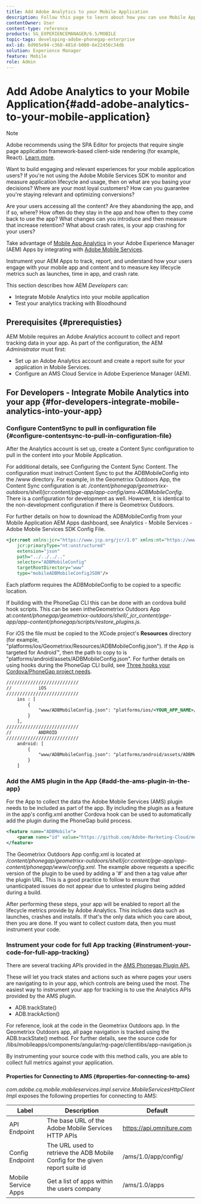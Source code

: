 ```yaml
---
title: Add Adobe Analytics to your Mobile Application
description: Follow this page to learn about how you can use Mobile App Analytics in your Adobe Experience Manager Apps by integrating with Adobe Mobile Services.
contentOwner: User
content-type: reference
products: SG_EXPERIENCEMANAGER/6.5/MOBILE
topic-tags: developing-adobe-phonegap-enterprise
exl-id: 8d965e94-c368-481d-b000-6e22456c34db
solution: Experience Manager
feature: Mobile
role: Admin
---
```

# Add Adobe Analytics to your Mobile Application{#add-adobe-analytics-to-your-mobile-application}

>[!NOTE]
>
>Adobe recommends using the SPA Editor for projects that require single page application framework-based client-side rendering (for example, React). [Learn more](/help/sites-developing/spa-overview.md).

Want to build engaging and relevant experiences for your mobile application users? If you're not using the Adobe Mobile Services SDK to monitor and measure application lifecycle and usage, then on what are you basing your decisions? Where are your most loyal customers? How can you guarantee you're staying relevant and optimizing conversions?

Are your users accessing all the content? Are they abandoning the app, and if so, where? How often do they stay in the app and how often to they come back to use the app? What changes can you introduce and then measure that increase retention? What about crash rates, is your app crashing for your users?

Take advantage of [Mobile App Analytics](https://business.adobe.com/products/analytics/mobile-marketing.html) in your Adobe Experience Manager (AEM) Apps by integrating with [Adobe Mobile Services](https://business.adobe.com/products/campaign/mobile-marketing.html).

Instrument your AEM Apps to track, report, and understand how your users engage with your mobile app and content and to measure key lifecycle metrics such as launches, time in app, and crash rate.

This section describes how AEM *Developers* can:

* Integrate Mobile Analytics into your mobile application
* Test your analytics tracking with Bloodhound

## Prerequisites {#prerequisties}

AEM Mobile requires an Adobe Analytics account to collect and report tracking data in your app. As part of the configuration, the AEM *Administrator* must first:

* Set up an Adobe Analytics account and create a report suite for your application in Mobile Services.
* Configure an AMS Cloud Service in Adobe Experience Manager (AEM).

## For Developers - Integrate Mobile Analytics into your app {#for-developers-integrate-mobile-analytics-into-your-app}

### Configure ContentSync to pull in configuration file {#configure-contentsync-to-pull-in-configuration-file}

After the Analytics account is set up, create a Content Sync configuration to pull in the content into your Mobile Application.

For additional details, see Configuring the Content Sync Content. The configuration must instruct Content Sync to put the ADBMobileConfig into the /www directory. For example, in the Geometrixx Outdoors App, the Content Sync configuration is at: */content/phonegap/geometrixx-outdoors/shell/jcr:content/pge-app/app-config/ams-ADBMobileConfig*. There is a configuration for development as well. However, it is identical to the non-development configuration if there is Geometrixx Outdoors.

For further details on how to download the ADBMobileConfig from your Mobile Application AEM Apps dashboard, see Analytics - Mobile Services - Adobe Mobile Services SDK Config File.

```xml
<jcr:root xmlns:jcr="https://www.jcp.org/jcr/1.0" xmlns:nt="https://www.jcp.org/jcr/nt/1.0"
    jcr:primaryType="nt:unstructured"
    extension="json"
    path="../../../.."
    selector="ADBMobileConfig"
    targetRootDirectory="www"
    type="mobileADBMobileConfigJSON"/>
```

Each platform requires the ADBMobileConfig to be copied to a specific location.

If building with the PhoneGap CLI this can be done with an cordova build hook scripts. This can be seen intheGeometrixx Outdoors App at:*content/phonegap/geometrixx-outdoors/shell/_jcr_content/pge-app/app-content/phonegap/scripts/restore_plugins.js.*

For iOS the file must be copied to the XCode project's **Resources** directory (for example, "platforms/ios/Geometrixx/Resources/ADBMobileConfig.json"). If the App is targeted for Android&trade;, then the path to copy to is "platforms/android/assets/ADBMobileConfig.json". For further details on using hooks during the PhoneGap CLI build, see [Three hooks your Cordova/PhoneGap project needs](https://gist.github.com/jlcarvalho/22402d013bc72f795d45a01836ce735c).

```xml
///////////////////////////
//          iOS
///////////////////////////
    ios : [
        {
            "www/ADBMobileConfig.json": "platforms/ios/<YOUR_APP_NAME>/Resources/ADBMobileConfig.json"
        }
    ],
///////////////////////////
//          ANDROID
///////////////////////////
    android: [
        {
            "www/ADBMobileConfig.json": "platforms/android/assets/ADBMobileConfig.json"
        }
    ]
```

### Add the AMS plugin in the App {#add-the-ams-plugin-in-the-app}

For the App to collect the data the Adobe Mobile Services (AMS) plugin needs to be included as part of the app. By including the plugin as a feature in the app's config.xml another Cordova hook can be used to automatically add the plugin during the PhoneGap build process.

```xml
<feature name="ADBMobile">
    <param name="id" value="https://github.com/Adobe-Marketing-Cloud/mobile-services#0482f9cedf90c98a8d4b07219ece1933b2e46a60"/>
</feature>
```

The Geometrixx Outdoors App config.xml is located at */content/phonegap/geometrixx-outdoors/shell/jcr:content/pge-app/app-content/phonegap/www/config.xml*. The example above requests a specific version of the plugin to be used by adding a '#' and then a tag value after the plugin URL. This is a good practice to follow to ensure that unanticipated issues do not appear due to untested plugins being added during a build.

After performing these steps, your app will be enabled to report all the lifecycle metrics provide by Adobe Analytics. This includes data such as launches, crashes and installs. If that's the only data which you care about, then you are done. If you want to collect custom data, then you must instrument your code.

### Instrument your code for full App tracking {#instrument-your-code-for-full-app-tracking}

There are several tracking APIs provided in the [AMS Phonegap Plugin API.](https://github.com/Adobe-Marketing-Cloud/mobile-services/blob/master/docs/ios/phonegap/phonegap-methods.md)

These will let you track states and actions such as where pages your users are navigating to in your app, which controls are being used the most. The easiest way to instrument your app for tracking is to use the Analytics APIs provided by the AMS plugin.

* ADB.trackState()
* ADB.trackAction()

For reference, look at the code in the Geometrixx Outdoors app. In the Geometrixx Outdoors app, all page navigation is tracked using the ADB.trackState() method. For further details, see the source code for /libs/mobileapps/components/angular/ng-page/clientlibs/app-navigation.js

By instrumenting your source code with this method calls, you are able to collect full metrics against your application.

#### Properties for Connecting to AMS {#properties-for-connecting-to-ams}

*com.adobe.cq.mobile.mobileservices.impl.service.MobileServicesHttpClientImp*l exposes the following properties for connecting to AMS:

| **Label** |**Description** |**Default** |
|---|---|---|
| API Endpoint |The base URL of the Adobe Mobile Services HTTP APIs |https://api.omniture.com |
| Config Endpoint |The URL used to retrieve the ADB Mobile Config for the given report suite id |/ams/1.0/app/config/ |
| Mobile Service Apps |Get a list of apps within the users company |/ams/1.0/apps |
